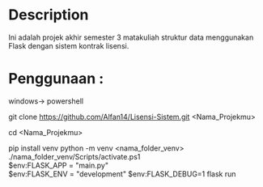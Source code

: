 # Description
Ini adalah projek akhir semester 3 matakuliah struktur data menggunakan Flask dengan sistem kontrak lisensi.

# Penggunaan :
windows-> powershell

git clone https://github.com/Alfan14/Lisensi-Sistem.git <Nama_Projekmu>

cd <Nama_Projekmu>

pip install venv
python -m venv <nama_folder_venv>
./nama_folder_venv/Scripts/activate.ps1   
$env:FLASK_APP = "main.py"    
$env:FLASK_ENV = "development"
$env:FLASK_DEBUG=1
flask run
